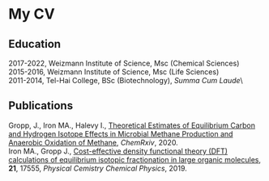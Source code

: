 # My CV

## Education
2017-2022, Weizmann Institute of Science, Msc (Chemical Sciences)\
2015-2016, Weizmann Institute of Science, Msc (Life Sciences)\
2011-2014, Tel-Hai College, BSc (Biotechnology), _Summa Cum Laude_\

## Publications
Gropp, J., Iron MA., Halevy I., [Theoretical Estimates of Equilibrium Carbon and Hydrogen Isotope Effects in Microbial Methane Production and Anaerobic Oxidation of Methane](https://chemrxiv.org/articles/preprint/Theoretical_Estimates_of_Equilibrium_Carbon_and_Hydrogen_Isotope_Effects_in_Microbial_Methane_Production_and_Anaerobic_Oxidation_of_Methane/12906035), _ChemRxiv_, 2020.\
Iron MA., Gropp J., [Cost-effective density functional theory (DFT) calculations of equilibrium isotopic fractionation in large organic molecules](https://pubs.rsc.org/en/content/articlelanding/2019/cp/c9cp02975c), **21**, 17555, _Physical Cemistry Chemical Physics_, 2019.
